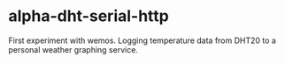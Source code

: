 # alpha-dht-serial-http
First experiment with wemos. Logging temperature data from DHT20 to a personal weather graphing service.
